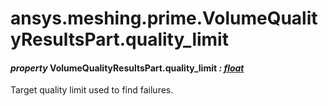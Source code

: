 # ansys.meshing.prime.VolumeQualityResultsPart.quality_limit

#### *property* VolumeQualityResultsPart.quality_limit *: [float](https://docs.python.org/3.11/library/functions.html#float)*

Target quality limit used to find failures.

<!-- !! processed by numpydoc !! -->
